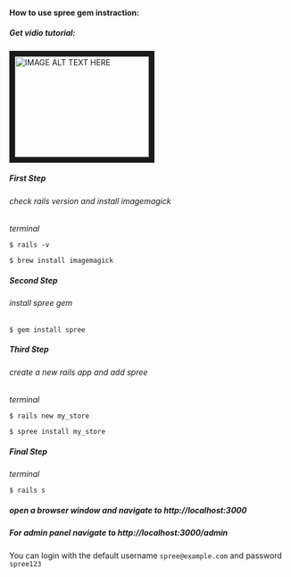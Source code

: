 #### How to use spree gem instraction:
##### Get vidio tutorial: 
<a href="https://www.youtube.com/watch?v=zBwrAWkoaN4" target="_blank"><img src="https://guides.spreecommerce.com/images/developer/overview.png" 
alt="IMAGE ALT TEXT HERE" width="240" height="180" border="10" /></a>



##### First Step
###### check rails version and install imagemagick
 *terminal*
 
 `$ rails -v `
 
 `$ brew install imagemagick`

##### Second Step
######  install spree gem
 
 `$ gem install spree `

##### Third Step
###### create a new rails app and add spree
 *terminal*
 
 `$ rails new my_store `
 
 `$ spree install my_store`
 
##### Final Step
 *terminal*
 
 `$ rails s `
 
##### open a browser window and navigate to http://localhost:3000 
##### For admin panel  navigate to http://localhost:3000/admin
 
 You can login with the default username `spree@example.com` and password `spree123`
 


